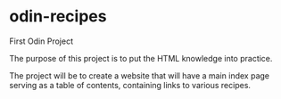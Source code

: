 # odin-recipes
First Odin Project

The purpose of this project is to put the HTML knowledge into practice.

The project will be to create a website that will have a main index page serving as a table of contents, containing links to various recipes.